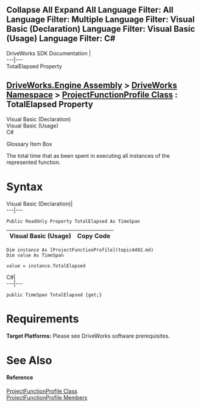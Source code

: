        

 Collapse All Expand All  Language Filter: All  Language Filter: Multiple  Language Filter: Visual Basic (Declaration) Language Filter: Visual Basic (Usage) Language Filter: C#  
---  
DriveWorks SDK Documentation  |   
---|---  
TotalElapsed Property   
  
[DriveWorks.Engine Assembly](topic2156.md) > [DriveWorks Namespace](topic2159.md) > [ProjectFunctionProfile Class](topic4492.md) : TotalElapsed Property  
---  
  
Visual Basic (Declaration)    
Visual Basic (Usage)    
C# 

Glossary Item Box

The total time that as been spent in executing all instances of the represented function. 

# Syntax

Visual Basic (Declaration)|   
---|---  
      
    
    Public ReadOnly Property TotalElapsed As TimeSpan  
  
Visual Basic (Usage)| Copy Code  
---|---  
      
    
    Dim instance As [ProjectFunctionProfile](topic4492.md)
    Dim value As TimeSpan
     
    value = instance.TotalElapsed  
  
C#|   
---|---  
      
    
    public TimeSpan TotalElapsed {get;}  
  
# Requirements

**Target Platforms:** Please see DriveWorks software prerequisites.

# See Also

#### Reference

[ProjectFunctionProfile Class](topic4492.md)   
[ProjectFunctionProfile Members](topic4493.md)



